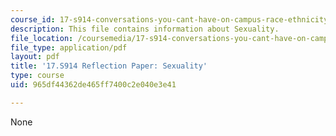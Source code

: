 ```yaml
---
course_id: 17-s914-conversations-you-cant-have-on-campus-race-ethnicity-gender-and-identity-spring-2012
description: This file contains information about Sexuality.
file_location: /coursemedia/17-s914-conversations-you-cant-have-on-campus-race-ethnicity-gender-and-identity-spring-2012/965df44362de465ff7400c2e040e3e41_MIT17_S914S12_sexuality3.pdf
file_type: application/pdf
layout: pdf
title: '17.S914 Reflection Paper: Sexuality'
type: course
uid: 965df44362de465ff7400c2e040e3e41

---
```

None